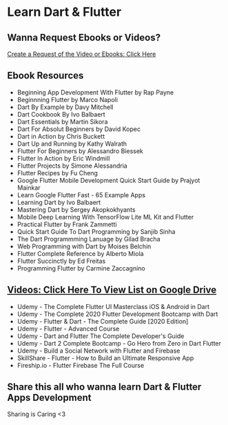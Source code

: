 # Learn Dart & Flutter

## Wanna Request Ebooks or Videos?

[Create a Request of the Video or Ebooks: Click Here](https://github.com/goldcoders/Flutter/issues/new)

## Ebook Resources

- Beginning App Development With Flutter by Rap Payne
- Beginnning Flutter by Marco Napoli
- Dart By Example by Davy Mitchell
- Dart Cookbook By Ivo Balbaert
- Dart Essentials by Martin Sikora
- Dart For Absolut Beginners by David Kopec
- Dart in Action by Chris Buckett
- Dart Up and Running by Kathy Walrath
- Flutter For Beginners by Alessandro Biessek
- Flutter In Action by Eric Windmill
- Flutter Projects by Simone Alessandria
- Flutter Recipes by Fu Cheng
- Google Flutter Mobile Development Quick Start Guide by Prajyot Mainkar
- Learn Google Flutter Fast - 65 Example Apps
- Learning Dart by Ivo Balbaert
- Mastering Dart by Sergey Akopkokhyants
- Mobile Deep Learning With TensorFlow Lite ML Kit and Flutter
- Practical Flutter by Frank Zammetti
- Quick Start Guide To Dart Programming by Sanjib Sinha
- The Dart Programmming Lanuage by Gilad Bracha
- Web Programming with Dart by Moises Belchin
- Flutter Complete Reference by Alberto Miola
- Flutter Succinctly by Ed Freitas
- Programming Flutter by Carmine Zaccagnino

## [Videos: Click Here To View List on Google Drive](https://drive.google.com/drive/folders/1Z07DTGcu8rTvaVIBBs7iZkjkwsx4p97Y?usp=sharing)

- Udemy - The Complete Flutter UI Masterclass  iOS & Android in Dart
- Udemy - The Complete 2020 Flutter Development Bootcamp with Dart
- Udemy - Flutter & Dart - The Complete Guide [2020 Edition]
- Udemy - Flutter - Advanced Course
- Udemy - Dart and Flutter The Complete Developer's Guide
- Udemy - Dart 2 Complete Bootcamp - Go Hero from Zero in Dart Flutter
- Udemy - Build a Social Network with Flutter and Firebase
- SkillShare - Flutter - How to Build an Ultimate Responsive App
- Fireship.io - Flutter Firebase The Full Course

## Share this all who wanna learn Dart & Flutter Apps Development

Sharing is Caring <3


